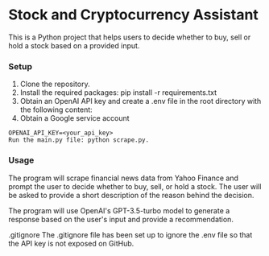 # Stock and Cryptocurrency Assistant

This is a Python project that helps users to decide whether to buy, sell or hold a stock based on a provided input.

### Setup

1. Clone the repository.
2. Install the required packages: pip install -r requirements.txt
3. Obtain an OpenAI API key and create a .env file in the root directory with the following content:
4. Obtain a Google service account 

```
OPENAI_API_KEY=<your_api_key>
Run the main.py file: python scrape.py.
```

### Usage
The program will scrape financial news data from Yahoo Finance and prompt the user to decide whether to buy, sell, or hold a stock. The user will be asked to provide a short description of the reason behind the decision.

The program will use OpenAI's GPT-3.5-turbo model to generate a response based on the user's input and provide a recommendation.

.gitignore
The .gitignore file has been set up to ignore the .env file so that the API key is not exposed on GitHub.